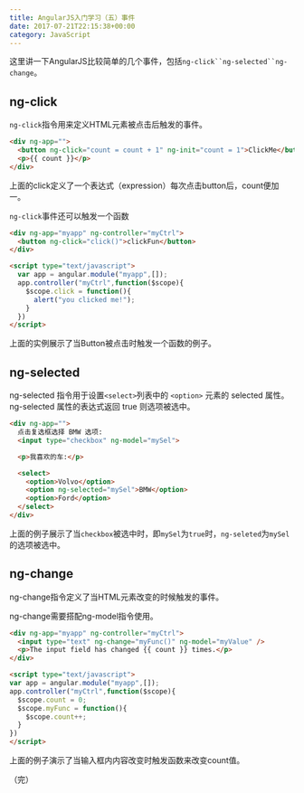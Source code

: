 ```yaml
---
title: AngularJS入门学习（五）事件
date: 2017-07-21T22:15:38+00:00
category: JavaScript
---
```


这里讲一下AngularJS比较简单的几个事件，包括`ng-click``ng-selected``ng-change`。

## ng-click

`ng-click`指令用来定义HTML元素被点击后触发的事件。

```html
<div ng-app="">
  <button ng-click="count = count + 1" ng-init="count = 1">ClickMe</button>
  <p>{{ count }}</p>
</div>
```

上面的click定义了一个表达式（expression）每次点击button后，count便加一。

`ng-click`事件还可以触发一个函数

```html
<div ng-app="myapp" ng-controller="myCtrl">
  <button ng-click="click()">clickFun</button>
</div>

<script type="text/javascript">
  var app = angular.module("myapp",[]);
  app.controller("myCtrl",function($scope){
    $scope.click = function(){
      alert("you clicked me!");
    }
  })
</script>

```

上面的实例展示了当Button被点击时触发一个函数的例子。

## ng-selected

ng-selected 指令用于设置` <select> `列表中的 `<option>` 元素的 selected 属性。ng-selected 属性的表达式返回 true 则选项被选中。

```html
<div ng-app="">
  点击复选框选择 BMW 选项:
  <input type="checkbox" ng-model="mySel">

  <p>我喜欢的车:</p>

  <select>
    <option>Volvo</option>
    <option ng-selected="mySel">BMW</option>
    <option>Ford</option>  
  </select>
</div>
```

上面的例子展示了当`checkbox`被选中时，即`mySel`为`true`时，`ng-seleted`为`mySel`的选项被选中。

## ng-change

ng-change指令定义了当HTML元素改变的时候触发的事件。

ng-change需要搭配ng-model指令使用。

```html
<div ng-app="myapp" ng-controller="myCtrl">
  <input type="text" ng-change="myFunc()" ng-model="myValue" />
  <p>The input field has changed {{ count }} times.</p>
</div>

<script type="text/javascript">
var app = angular.module("myapp",[]);
app.controller("myCtrl",function($scope){
  $scope.count = 0;
  $scope.myFunc = function(){
    $scope.count++;
  }
})
</script>
```

上面的例子演示了当输入框内内容改变时触发函数来改变count值。

（完）
